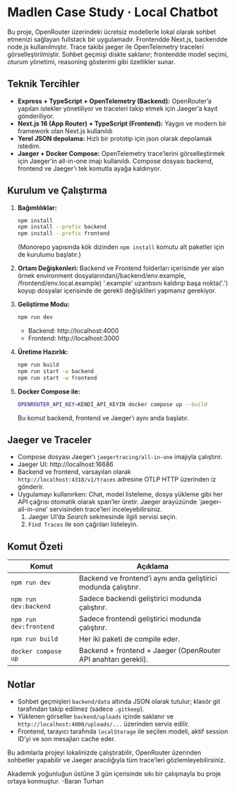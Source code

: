 # Madlen Case Study · Local Chatbot

Bu proje, OpenRouter üzerindeki ücretsiz modellerle lokal olarak sohbet etmenizi sağlayan fullstack bir uygulamadır. Frontendde Next.js, backendde node.js kullanılmıştır. Trace takibi jaeger ile OpenTelemetry traceleri görselleştirilmiştir. Sohbet geçmişi diskte saklanır; frontendde model seçimi, oturum yönetimi, reasoning gösterimi gibi özellikler sunar.

## Teknik Tercihler

- **Express + TypeScript + OpenTelemetry (Backend):** OpenRouter’a yapılan istekler yönetiliyor ve traceleri takip etmek için Jaeger’a kayıt gönderiliyor.
- **Next.js 16 (App Router) + TypeScript (Frontend):** Yaygın ve modern bir framework olan Next.js kullanıldı
- **Yerel JSON depolama:** Hızlı bir prototip için json olarak depolamak istedim.
- **Jaeger + Docker Compose:** OpenTelemetry trace’lerini görselleştirmek için Jaeger’in all-in-one imajı kullanıldı. Compose dosyası backend, frontend ve Jaeger’ı tek komutla ayağa kaldırıyor.

## Kurulum ve Çalıştırma

1. **Bağımlılıklar:**
   ```bash
   npm install
   npm install --prefix backend
   npm install --prefix frontend
   ```
   (Monorepo yapısında kök dizinden `npm install` komutu alt paketler için de kurulumu başlatır.)

2. **Ortam Değişkenleri:**
  Backend ve Frontend folderları içerisinde yer alan örnek environment dosyalarından(/backend/env.example, /frontend/env.local.example) '.example' uzantısını kaldırıp başa nokta('.') koyup dosyalar içerisinde de gerekli değişklileri yapmanız gerekiyor.

3. **Geliştirme Modu:**
   ```bash
   npm run dev
   ```
   - Backend: http://localhost:4000
   - Frontend: http://localhost:3000

4. **Üretime Hazırlık:**
   ```bash
   npm run build
   npm run start -w backend
   npm run start -w frontend
   ```

5. **Docker Compose ile:**
   ```bash
   OPENROUTER_API_KEY=KENDI_API_KEYIN docker compose up --build
   ```
   Bu komut backend, frontend ve Jaeger’ı aynı anda başlatır.

## Jaeger ve Traceler

- Compose dosyası Jaeger’ı `jaegertracing/all-in-one` imajıyla çalıştırır.
- Jaeger UI: http://localhost:16686
- Backend ve frontend, varsayılan olarak `http://localhost:4318/v1/traces` adresine OTLP HTTP üzerinden iz gönderir.
- Uygulamayı kullanırken: Chat, model listeleme, dosya yükleme gibi her API çağrısı otomatik olarak span’ler üretir. Jaeger arayüzünde `jaeger-all-in-one' servisinden trace’leri inceleyebilirsiniz.
  1. Jaeger UI’da *Search* sekmesinde ilgili servisi seçin.
  2. `Find Traces` ile son çağrıları listeleyin.

## Komut Özeti

| Komut | Açıklama |
| --- | --- |
| `npm run dev` | Backend ve frontend’i aynı anda geliştirici modunda çalıştırır. |
| `npm run dev:backend` | Sadece backendi geliştirici modunda çalıştırır. |
| `npm run dev:frontend` | Sadece frontendi geliştirici modunda çalıştırır. |
| `npm run build` | Her iki paketi de compile eder. |
| `docker compose up` | Backend + frontend + Jaeger (OpenRouter API anahtarı gerekli). |

## Notlar

- Sohbet geçmişleri `backend/data` altında JSON olarak tutulur; klasör git tarafından takip edilmez (sadece `.gitkeep`).
- Yüklenen görseller `backend/uploads` içinde saklanır ve `http://localhost:4000/uploads/...` üzerinden servis edilir.
- Frontend, tarayıcı tarafında `localStorage` ile seçilen modeli, aktif session ID’yi ve son mesajları cache eder.

Bu adımlarla projeyi lokalinizde çalıştırabilir, OpenRouter üzerinden sohbetler yapabilir ve Jaeger aracılığıyla tüm trace’leri gözlemleyebilirsiniz.


Akademik yoğunluğun üstüne 3 gün içerisinde sıkı bir çalışmayla bu proje ortaya konmuştur.
-Baran Turhan
